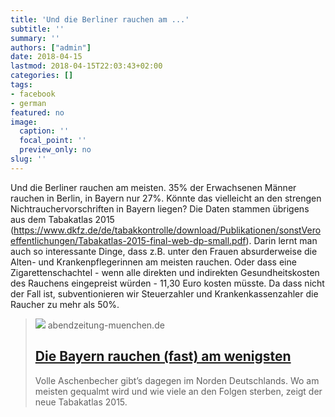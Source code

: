 ```yaml
---
title: 'Und die Berliner rauchen am ...'
subtitle: ''
summary: ''
authors: ["admin"]
date: 2018-04-15
lastmod: 2018-04-15T22:03:43+02:00
categories: []
tags:
- facebook
- german
featured: no
image:
  caption: ''
  focal_point: ''
  preview_only: no
slug: ''
---
```

Und die Berliner rauchen am meisten. 35% der Erwachsenen Männer rauchen in Berlin, in Bayern nur 27%. Könnte das vielleicht an den strengen Nichtrauchervorschriften in Bayern liegen? Die Daten stammen übrigens aus dem Tabakatlas 2015 (https://www.dkfz.de/de/tabakkontrolle/download/Publikationen/sonstVeroeffentlichungen/Tabakatlas-2015-final-web-dp-small.pdf).
Darin lernt man auch so interessante Dinge, dass z.B. unter den Frauen absurderweise die Alten- und Krankenpflegerinnen am meisten rauchen. 
Oder dass eine Zigarettenschachtel - wenn alle direkten und indirekten Gesundheitskosten des Rauchens eingepreist würden - 11,30 Euro kosten müsste. Da dass nicht der Fall ist, subventionieren wir Steuerzahler und Krankenkassenzahler die Raucher zu mehr als 50%.
> [![](https://static2.abendzeitung-muenchen.de/storage/image/1/8/2/6/636281_default_1vIVqV_aOGCxo.jpg)](https://www.abendzeitung-muenchen.de/inhalt.raucher-studie-die-bayern-rauchen-fast-am-wenigsten.d027aada-3d0f-4a68-85c2-f2ac939dcd24.html)
> abendzeitung-muenchen.de
> ## [Die Bayern rauchen (fast) am wenigsten](https://www.abendzeitung-muenchen.de/inhalt.raucher-studie-die-bayern-rauchen-fast-am-wenigsten.d027aada-3d0f-4a68-85c2-f2ac939dcd24.html)
>
>Volle Aschenbecher gibt’s dagegen im Norden Deutschlands. Wo am meisten gequalmt wird und wie viele an den Folgen sterben, zeigt der neue Tabakatlas 2015.


